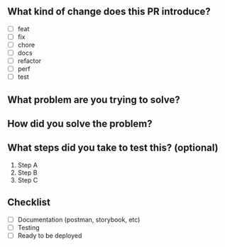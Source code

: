 ## What kind of change does this PR introduce?

- [ ] feat
- [ ] fix
- [ ] chore
- [ ] docs
- [ ] refactor
- [ ] perf
- [ ] test

## What problem are you trying to solve?

<!-- if refactor what is current behavior -->

## How did you solve the problem?

<!-- if this is a feature change -->

## What steps did you take to test this? (optional)

1. Step A
2. Step B
3. Step C

## Checklist

- [ ] Documentation (postman, storybook, etc)
- [ ] Testing
- [ ] Ready to be deployed
